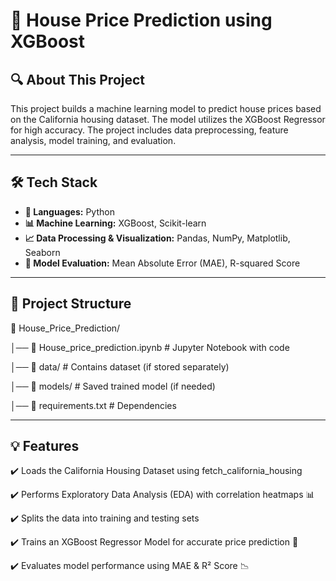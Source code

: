 # 🏡 House Price Prediction using XGBoost

## 🔍 About This Project
This project builds a machine learning model to predict house prices based on the California housing dataset. The model utilizes the XGBoost Regressor for high accuracy. The project includes data preprocessing, feature analysis, model training, and evaluation.

---

## 🛠 Tech Stack
- **📌 Languages:** Python
- **📊 Machine Learning:** XGBoost, Scikit-learn
- **📈 Data Processing & Visualization:** Pandas, NumPy, Matplotlib, Seaborn
- **🔧 Model Evaluation:** Mean Absolute Error (MAE), R-squared Score

---

## 📂 Project Structure
📂 House_Price_Prediction/

│── 📜 House_price_prediction.ipynb   # Jupyter Notebook with code  

│── 📂 data/                           # Contains dataset (if stored separately)  

│── 📂 models/                         # Saved trained model (if needed)  

│── 📜 requirements.txt                # Dependencies  

---

## 💡 Features
✔️ Loads the California Housing Dataset using fetch_california_housing

✔️ Performs Exploratory Data Analysis (EDA) with correlation heatmaps 📊

✔️ Splits the data into training and testing sets

✔️ Trains an XGBoost Regressor Model for accurate price prediction 🚀

✔️ Evaluates model performance using MAE & R² Score 📉
